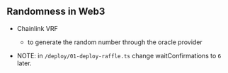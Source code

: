 ## Randomness in Web3 
- Chainlink VRF
  - to generate the random number through the oracle provider




- NOTE: in ```/deploy/01-deploy-raffle.ts``` change waitConfirmations to ```6``` later.
